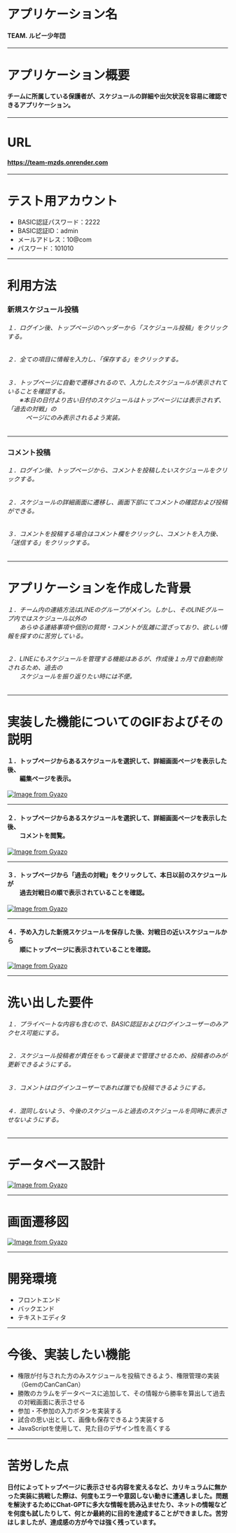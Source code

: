 # アプリケーション名
#### TEAM. ルビー少年団
---
# アプリケーション概要
#### チームに所属している保護者が、スケジュールの詳細や出欠状況を容易に確認できるアプリケーション。
---
# URL
#### https://team-mzds.onrender.com
---
# テスト用アカウント
- BASIC認証パスワード：2222
- BASIC認証ID：admin
- メールアドレス：10@com
- パスワード：101010
---
# 利用方法
### 新規スケジュール投稿
###### １．ログイン後、トップページのヘッダーから「スケジュール投稿」をクリックする。
###### ２．全ての項目に情報を入力し、「保存する」をクリックする。
###### ３．トップページに自動で遷移されるので、入力したスケジュールが表示されていることを確認する。<br>　　※本日の日付より古い日付のスケジュールはトップページには表示されず、「過去の対戦」の<br>　　　ページにのみ表示されるよう実装。
---
### コメント投稿
###### １．ログイン後、トップページから、コメントを投稿したいスケジュールをクリックする。
###### ２．スケジュールの詳細画面に遷移し、画面下部にてコメントの確認および投稿ができる。
###### ３．コメントを投稿する場合はコメント欄をクリックし、コメントを入力後、「送信する」をクリックする。
---
# アプリケーションを作成した背景
###### １．チーム内の連絡方法はLINEのグループがメイン。しかし、そのLINEグループ内ではスケジュール以外の<br>　　あらゆる連絡事項や個別の質問・コメントが乱雑に混ざっており、欲しい情報を探すのに苦労している。

###### ２．LINEにもスケジュールを管理する機能はあるが、作成後１ヵ月で自動削除されるため、過去の<br>　　スケジュールを振り返りたい時には不便。
---
# 実装した機能についてのGIFおよびその説明
#### １．トップページからあるスケジュールを選択して、詳細画面ページを表示した後、<br>　　編集ページを表示。
[![Image from Gyazo](https://i.gyazo.com/8dd013e13391cfdb3b5712de6cefab19.gif)](https://gyazo.com/8dd013e13391cfdb3b5712de6cefab19)

---

#### ２．トップページからあるスケジュールを選択して、詳細画面ページを表示した後、<br>　　コメントを閲覧。
[![Image from Gyazo](https://i.gyazo.com/06e4af60d67cd92b9165e71f1417adfe.gif)](https://gyazo.com/06e4af60d67cd92b9165e71f1417adfe)

---

#### ３．トップページから「過去の対戦」をクリックして、本日以前のスケジュールが<br>　　過去対戦日の順で表示されていることを確認。
[![Image from Gyazo](https://i.gyazo.com/3f7a6199c63a0849d14fe85f576a38a9.gif)](https://gyazo.com/3f7a6199c63a0849d14fe85f576a38a9)

---

#### ４．予め入力した新規スケジュールを保存した後、対戦日の近いスケジュールから<br>　　順にトップページに表示されていることを確認。
[![Image from Gyazo](https://i.gyazo.com/cec8751b8ad4689ed426590ca98eddd3.gif)](https://gyazo.com/cec8751b8ad4689ed426590ca98eddd3)

---

# 洗い出した要件
###### １．プライベートな内容も含むので、BASIC認証およびログインユーザーのみアクセス可能にする。
###### ２．スケジュール投稿者が責任をもって最後まで管理させるため、投稿者のみが更新できるようにする。
###### ３．コメントはログインユーザーであれば誰でも投稿できるようにする。
###### ４．混同しないよう、今後のスケジュールと過去のスケジュールを同時に表示させないようにする。
---
# データベース設計
[![Image from Gyazo](https://i.gyazo.com/254650e8be1d945c6039943cb2123c4c.png)](https://gyazo.com/254650e8be1d945c6039943cb2123c4c)

---
# 画面遷移図
[![Image from Gyazo](https://i.gyazo.com/fd18c1358b2c21e8fe29c0d758e6422a.png)](https://gyazo.com/fd18c1358b2c21e8fe29c0d758e6422a)

---
# 開発環境
- フロントエンド
- バックエンド
- テキストエディタ
---
# 今後、実装したい機能
- 権限が付与された方のみスケジュールを投稿できるよう、権限管理の実装（GemのCanCanCan）
- 勝敗のカラムをデータベースに追加して、その情報から勝率を算出して過去の対戦画面に表示させる
- 参加・不参加の入力ボタンを実装する
- 試合の思い出として、画像も保存できるよう実装する
- JavaScriptを使用して、見た目のデザイン性を高くする
---
# 苦労した点
#### 日付によってトップページに表示させる内容を変えるなど、カリキュラムに無かった実装に挑戦した際は、何度もエラーや意図しない動きに遭遇しました。問題を解決するためにChat-GPTに多大な情報を読み込ませたり、ネットの情報などを何度も試したりして、何とか最終的に目的を達成することができました。苦労はしましたが、達成感の方が今では強く残っています。



<!-- 
# テーブル設計

## users テーブル

| Column              | Type       | Options                        |
| ------------------- | ---------- | ------------------------------ |
| email               | string     | null: false, unique: true      |
| encrypted_password  | string     | null: false                    |
| name_kanji          | string     | null: false                    |
| name_katakana       | string     | null: false                    |

### Association

- has_many :schedules
- has_many :comments

## schedules テーブル

| Column              | Type       | Options                        |
| ------------------- | ---------- | ------------------------------ |
| status_id           | integer    | null: false                    |
| match_day           | date       | null: false                    |
| match_week_id       | integer    | null: false                    |
| opponent            | string     | null: false                    |
| location            | string     | null: false                    |
| start_time          | integer    | null: false                    |
| meeting_time        | integer    | null: false                    |
| deadline            | date       | null: false                    |
| user                | references | null: false, foreign_key: true |

### Association

- belongs_to :user
- has_many :comments

## comments テーブル

| Column              | Type       | Options                        |
| ------------------- | ---------- | ------------------------------ |
| content             | text       | null: false                    |
| schedule            | references | null: false, foreign_key: true |
| user                | references | null: false, foreign_key: true |

### Association

- belongs_to :user
- belongs_to :schedule -->

